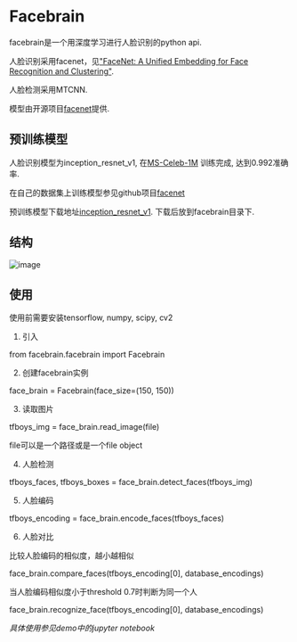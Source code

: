 # Facebrain

facebrain是一个用深度学习进行人脸识别的python api. 

人脸识别采用facenet，见["FaceNet: A Unified Embedding for Face Recognition and Clustering"](http://arxiv.org/abs/1503.03832).

人脸检测采用MTCNN.

模型由开源项目[facenet](https://github.com/davidsandberg/facenet)提供.

## 预训练模型
人脸识别模型为inception_resnet_v1, 在[MS-Celeb-1M](https://www.microsoft.com/en-us/research/project/ms-celeb-1m-challenge-recognizing-one-million-celebrities-real-world/) 训练完成, 达到0.992准确率.

在自己的数据集上训练模型参见github项目[facenet](https://github.com/davidsandberg/facenet)

预训练模型下载地址[inception_resnet_v1](https://pan.baidu.com/s/1eTooi9k). 下载后放到facebrain目录下.

## 结构
![image](https://github.com/CoderSLZhang/Facebrain/blob/master/facebrain_architecture.jpg)

## 使用
使用前需要安装tensorflow, numpy, scipy, cv2

1. 引入

from facebrain.facebrain import Facebrain

2. 创建facebrain实例

face_brain = Facebrain(face_size=(150, 150))

3. 读取图片

tfboys_img = face_brain.read_image(file)

file可以是一个路径或是一个file object

4. 人脸检测

tfboys_faces, tfboys_boxes = face_brain.detect_faces(tfboys_img)

5. 人脸编码

tfboys_encoding = face_brain.encode_faces(tfboys_faces)

6. 人脸对比

比较人脸编码的相似度，越小越相似

face_brain.compare_faces(tfboys_encoding[0], database_encodings)

当人脸编码相似度小于threshold 0.7时判断为同一个人

face_brain.recognize_face(tfboys_encoding[0], database_encodings)

*具体使用参见demo中的jupyter notebook* 
